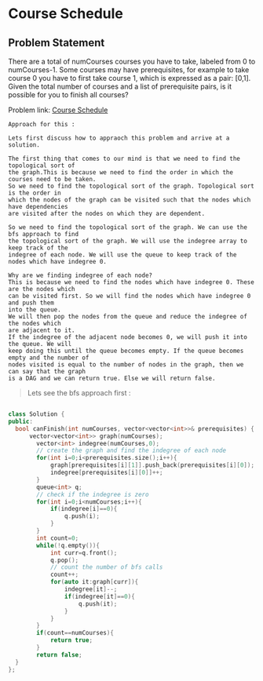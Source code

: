 # Course Schedule

## Problem Statement
There are a total of numCourses courses you have to take, labeled from 0 to numCourses-1. Some courses may have prerequisites,
for example to take course 0 you have to first take course 1, which is expressed as a pair: [0,1]. Given the total number of
courses and a list of prerequisite pairs, is it possible for you to finish all courses?

Problem link: [Course Schedule](https://leetcode.com/problems/course-schedule/)

    Approach for this : 

    Lets first discuss how to appraoch this problem and arrive at a solution.
    
    The first thing that comes to our mind is that we need to find the topological sort of 
    the graph.This is because we need to find the order in which the courses need to be taken. 
    So we need to find the topological sort of the graph. Topological sort is the order in
    which the nodes of the graph can be visited such that the nodes which have dependencies 
    are visited after the nodes on which they are dependent.

    So we need to find the topological sort of the graph. We can use the bfs approach to find
    the topological sort of the graph. We will use the indegree array to keep track of the
    indegree of each node. We will use the queue to keep track of the nodes which have indegree 0.

    Why are we finding indegree of each node? 
    This is because we need to find the nodes which have indegree 0. These are the nodes which
    can be visited first. So we will find the nodes which have indegree 0 and push them 
    into the queue. 
    We will then pop the nodes from the queue and reduce the indegree of the nodes which 
    are adjacent to it. 
    If the indegree of the adjacent node becomes 0, we will push it into the queue. We will
    keep doing this until the queue becomes empty. If the queue becomes empty and the number of 
    nodes visited is equal to the number of nodes in the graph, then we can say that the graph 
    is a DAG and we can return true. Else we will return false. 




> Lets see the bfs approach first : 

```cpp

class Solution {
public:
  bool canFinish(int numCourses, vector<vector<int>>& prerequisites) {
      vector<vector<int>> graph(numCourses);
        vector<int> indegree(numCourses,0);
        // create the graph and find the indegree of each node
        for(int i=0;i<prerequisites.size();i++){
            graph[prerequisites[i][1]].push_back(prerequisites[i][0]);
            indegree[prerequisites[i][0]]++;
        }
        queue<int> q;
        // check if the indegree is zero 
        for(int i=0;i<numCourses;i++){
            if(indegree[i]==0){
                q.push(i);
            }
        }
        int count=0;
        while(!q.empty()){
            int curr=q.front();
            q.pop();
            // count the number of bfs calls
            count++;
            for(auto it:graph[curr]){
                indegree[it]--;
                if(indegree[it]==0){
                    q.push(it);
                }
            }
        }
        if(count==numCourses){
            return true;
        }
        return false;
  }
}; 

```

